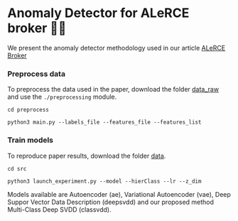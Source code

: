 # Anomaly Detector for ALeRCE broker 🤖🌟

We present the anomaly detector methodology used in our article [ALeRCE Broker](https://alerce.science/)

### Preprocess data 

To preprocess the data used in the paper, download the folder [data_raw](https://drive.google.com/drive/folders/1z4qdQI60V82AmlwS_1Yxlqb1Vv1w04bB?usp=sharing) and use the `./preprocessing` module.

`cd preprocess`


`python3 main.py --labels_file --features_file --features_list`


### Train models

To reproduce paper results, download the folder [data](https://drive.google.com/drive/folders/1z4qdQI60V82AmlwS_1Yxlqb1Vv1w04bB?usp=sharing). 

`cd src`


`python3 launch_experiment.py --model --hierClass --lr --z_dim`

Models available are Autoencoder (ae), Variational Autoencoder (vae), Deep Suppor Vector Data Description (deepsvdd) and our proposed method Multi-Class Deep SVDD (classvdd).